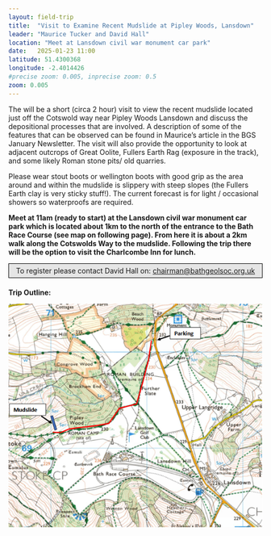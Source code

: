 ```yaml
---
layout: field-trip
title:  "Visit to Examine Recent Mudslide at Pipley Woods, Lansdown"
leader: "Maurice Tucker and David Hall"
location: "Meet at Lansdown civil war monument car park"
date:   2025-01-23 11:00
latitude: 51.4300368
longitude: -2.4014426
#precise zoom: 0.005, inprecise zoom: 0.5
zoom: 0.005
---
```

The will be a short (circa 2 hour) visit to view the recent mudslide located just off the Cotswold way near Pipley Woods Lansdown and discuss the depositional processes that are involved. A description of some of the features that can be observed can be found in Maurice’s article in the BGS January Newsletter. The visit will also provide the opportunity to look at adjacent outcrops of Great Oolite, Fullers Earth Rag (exposure in the track), and some likely Roman stone pits/ old quarries.

Please wear stout boots or wellington boots with good grip as the area around and within the mudslide is slippery with steep slopes (the Fullers Earth clay is very sticky stuff!). The current forecast is for light / occasional showers so waterproofs are required.

<strong>Meet at 11am (ready to start) at the Lansdown civil war monument car park which is located about 1km to the north of the entrance to the Bath Race Course (see map on following page). From here it is about a 2km walk along the Cotswolds Way to the mudslide. Following the trip there will be the option to visit the Charlcombe Inn for lunch.</strong>

<div style="    border: 1px solid black;
    padding: 5px;
    background-color: #e5e5e5;
    max-width: 600px;
    text-align: center;
    margin: auto; margin-bottom: 20px;">To register please contact David Hall on: <a href="mailto:chairman@bathgeolsoc.org.uk">chairman@bathgeolsoc.org.uk</a></div>
	
<strong>Trip Outline:</strong>

<div style="text-align: center;"><img src="/assets/pipley-woods-trip-map.png"></div>